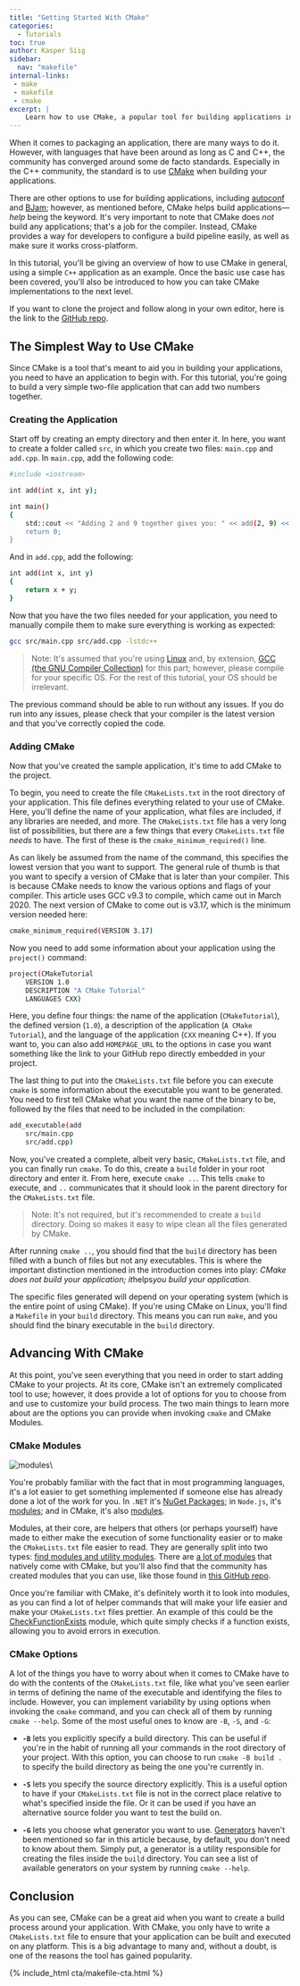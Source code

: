 ```yaml
---
title: "Getting Started With CMake"
categories:
  - Tutorials
toc: true
author: Kasper Siig
sidebar:
  nav: "makefile"
internal-links:
 - make
 - makefile
 - cmake
excerpt: |
    Learn how to use CMake, a popular tool for building applications in the C++ community. This tutorial provides a step-by-step guide on using CMake to configure a build pipeline and compile a simple C++ application.
---
```


When it comes to packaging an application, there are many ways to do it. However, with languages that have been around as long as C and C++, the community has converged around some de facto standards. Especially in the C++ community, the standard is to use [CMake](https://cmake.org) when building your applications.

There are other options to use for building applications, including [autoconf](/blog/autoconf/) and [BJam](https://www.boost.org/doc/libs/1_43_0/doc/html/jam/usage.html); however, as mentioned before, CMake helps build applications—*help* being the keyword. It's very important to note that CMake does *not* build any applications; that's a job for the compiler. Instead, CMake provides a way for developers to configure a build pipeline easily, as well as make sure it works cross-platform.

In this tutorial, you'll be giving an overview of how to use CMake in general, using a simple `C++` application as an example. Once the basic use case has been covered, you'll also be introduced to how you can take CMake implementations to the next level.

If you want to clone the project and follow along in your own editor, here is the link to the [GitHub repo](https://github.com/KSiig/cmake-tutorial).

## The Simplest Way to Use CMake

Since CMake is a tool that's meant to aid you in building your applications, you need to have an application to begin with. For this tutorial, you're going to build a very simple two-file application that can add two numbers together.

### Creating the Application

Start off by creating an empty directory and then enter it. In here, you want to create a folder called `src`, in which you create two files: `main.cpp` and `add.cpp`. In `main.cpp`, add the following code:

~~~{.bash caption=">_"}
#include <iostream>

int add(int x, int y);

int main()
{
    std::cout << "Adding 2 and 9 together gives you: " << add(2, 9) << '\n';
    return 0;
}
~~~

And in `add.cpp`, add the following:

~~~{.bash caption=">_"}
int add(int x, int y)
{
    return x + y;
}
~~~

Now that you have the two files needed for your application, you need to manually compile them to make sure everything is working as expected:

~~~{.bash caption=">_"}
gcc src/main.cpp src/add.cpp -lstdc++
~~~

> Note: It's assumed that you're using [Linux](https://www.linux.org) and, by extension, [GCC (the GNU Compiler Collection)](https://gcc.gnu.org) for this part; however, please compile for your specific OS. For the rest of this tutorial, your OS should be irrelevant.

The previous command should be able to run without any issues. If you do run into any issues, please check that your compiler is the latest version and that you've correctly copied the code.

### Adding CMake

Now that you've created the sample application, it's time to add CMake to the project.

To begin, you need to create the file `CMakeLists.txt` in the root directory of your application. This file defines everything related to your use of CMake. Here, you'll define the name of your application, what files are included, if any libraries are needed, and more. The `CMakeLists.txt` file has a very long list of possibilities, but there are a few things that every `CMakeLists.txt` file *needs* to have. The first of these is the `cmake_minimum_required()` line.

As can likely be assumed from the name of the command, this specifies the lowest version that you want to support. The general rule of thumb is that you want to specify a version of CMake that is later than your compiler. This is because CMake needs to know the various options and flags of your compiler. This article uses GCC v9.3 to compile, which came out in March 2020. The next version of CMake to come out is v3.17, which is the minimum version needed here:

~~~{.bash caption=">_"}
cmake_minimum_required(VERSION 3.17)
~~~

Now you need to add some information about your application using the `project()` command:

~~~{.bash caption=">_"}
project(CMakeTutorial
    VERSION 1.0
    DESCRIPTION "A CMake Tutorial"
    LANGUAGES CXX)
~~~

Here, you define four things: the name of the application (`CMakeTutorial`), the defined version (`1.0`), a description of the application (`A CMake Tutorial`), and the language of the application (`CXX` meaning C++). If you want to, you can also add `HOMEPAGE_URL` to the options in case you want something like the link to your GitHub repo directly embedded in your project.

The last thing to put into the `CMakeLists.txt` file before you can execute `cmake` is some information about the executable you want to be generated. You need to first tell CMake what you want the name of the binary to be, followed by the files that need to be included in the compilation:

~~~{.bash caption=">_"}
add_executable(add
    src/main.cpp
    src/add.cpp)
~~~

Now, you've created a complete, albeit very basic, `CMakeLists.txt` file, and you can finally run `cmake`. To do this, create a `build` folder in your root directory and enter it. From here, execute `cmake ..`. This tells `cmake` to execute, and `..` communicates that it should look in the parent directory for the `CMakeLists.txt` file.

> Note: It's not required, but it's recommended to create a `build` directory. Doing so makes it easy to wipe clean all the files generated by CMake.

After running `cmake ..`, you should find that the `build` directory has been filled with a bunch of files but not any executables. This is where the important distinction mentioned in the introduction comes into play: *CMake does not build your application; it*helps*you build your application.*

The specific files generated will depend on your operating system (which is the entire point of using CMake). If you're using CMake on Linux, you'll find a `Makefile` in your `build` directory. This means you can run `make`, and you should find the binary executable in the `build` directory.

## Advancing With CMake

At this point, you've seen everything that you need in order to start adding CMake to your projects. At its core, CMake isn't an extremely complicated tool to use; however, it does provide a lot of options for you to choose from and use to customize your build process. The two main things to learn more about are the options you can provide when invoking `cmake` and CMake Modules.

### CMake Modules

![modules]({{site.images}}{{page.slug}}/modules.png)\

You're probably familiar with the fact that in most programming languages, it's a lot easier to get something implemented if someone else has already done a lot of the work for you. In `.NET` it's [NuGet Packages](https://www.nuget.org/packages); in `Node.js`, it's [modules](https://nodejs.org/api/modules.html); and in CMake, it's also [modules](https://cmake.org/cmake/help/latest/manual/cmake-modules.7.html).

Modules, at their core, are helpers that others (or perhaps yourself) have made to either make the execution of some functionality easier or to make the `CMakeLists.txt` file easier to read. They are generally split into two types: [find modules and utility modules](https://cmake.org/cmake/help/book/mastering-cmake/chapter/Modules.html). There are [a lot of modules](https://cmake.org/cmake/help/latest/manual/cmake-modules.7.html) that natively come with CMake, but you'll also find that the community has created modules that you can use, like those found in [this GitHub repo](https://github.com/rpavlik/cmake-modules).

Once you're familiar with CMake, it's definitely worth it to look into modules, as you can find a lot of helper commands that will make your life easier and make your `CMakeLists.txt` files prettier. An example of this could be the [CheckFunctionExists](https://cmake.org/cmake/help/latest/module/CheckFunctionExists.html) module, which quite simply checks if a function exists, allowing you to avoid errors in execution.

### CMake Options

A lot of the things you have to worry about when it comes to CMake have to do with the contents of the `CMakeLists.txt` file, like what you've seen earlier in terms of defining the name of the executable and identifying the files to include. However, you can implement variability by using options when invoking the `cmake` command, and you can check all of them by running `cmake --help`. Some of the most useful ones to know are `-B`, `-S`, and `-G`:

* **`-B`** lets you explicitly specify a build directory. This can be useful if you're in the habit of running all your commands in the root directory of your project. With this option, you can choose to run `cmake -B build .` to specify the build directory as being the one you're currently in.

* **`-S`** lets you specify the source directory explicitly. This is a useful option to have if your `CMakeLists.txt` file is not in the correct place relative to what's specified inside the file. Or it can be used if you have an alternative source folder you want to test the build on.

* **`-G`** lets you choose what generator you want to use. [Generators](https://cmake.org/cmake/help/latest/manual/cmake-generators.7.html#manual:cmake-generators(7)) haven't been mentioned so far in this article because, by default, you don't need to know about them. Simply put, a generator is a utility responsible for creating the files inside the `build` directory. You can see a list of available generators on your system by running `cmake --help`.

## Conclusion

As you can see, CMake can be a great aid when you want to create a build process around your application. With CMake, you only have to write a `CMakeLists.txt` file to ensure that your application can be built and executed on any platform. This is a big advantage to many and, without a doubt, is one of the reasons the tool has gained popularity.

{% include_html cta/makefile-cta.html %}

<!-- If you like the format of using CMake and Makefiles, in general, but have a hard time seeing how to specifically fit it into your application, check out [Earthly](https://earthly.dev/). Earthly is a tool that takes the best parts of Makefiles and combines them with Docker to make builds easier.
 -->
